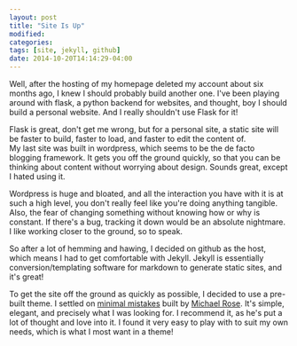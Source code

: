 ```yaml
---
layout: post
title: "Site Is Up"
modified: 
categories: 
tags: [site, jekyll, github]
date: 2014-10-20T14:14:29-04:00
---
```


Well, after the hosting of my homepage deleted my account about six months ago, I knew I should probably build another one.  I've been playing around with flask, a python backend for websites, and thought, boy I should build a personal website.  And I really shouldn't use Flask for it!


Flask is great, don't get me wrong, but for a personal site, a static site will be faster to build, faster to load, and faster to edit the content of.  
My last site was built in wordpress, which seems to be the de facto blogging framework.  It gets you off the ground quickly, so that you can be thinking about content without worrying about design.  Sounds great, except I hated using it.  

Wordpress is huge and bloated, and all the interaction you have with it is at such a high level, you don't really feel like you're doing anything tangible.  Also, the fear of changing something without knowing how or why is constant.  If there's a bug, tracking it down would be an absolute nightmare.  I like working closer to the ground, so to speak.

So after a lot of hemming and hawing, I decided on github as the host, which means I had to get comfortable with Jekyll.  Jekyll is essentially conversion/templating software for markdown to generate static sites, and it's great!

To get the site off the ground as quickly as possible, I decided to use a pre-built theme.  I settled on [minimal mistakes](https://github.com/mmistakes/minimal-mistakes) built by [Michael Rose](https://mademistakes.com/).  It's simple, elegant, and precisely what I was looking for.  I recommend it, as he's put a lot of thought and love into it.  I found it very easy to play with to suit my own needs, which is what I most want in a theme!